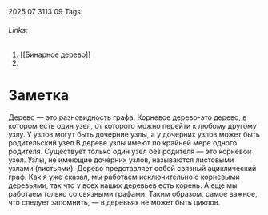 2025 07 3113 09
Tags: 
###### Links: 
1) [[Бинарное дерево]]
2) 
# Заметка
Дерево — это разновидность графа. Корневое дерево-это дерево, в котором есть один узел, от которого можно перейти к любому другому узлу. У узлов могут быть дочерние узлы, а у дочерних узлов может быть родительский узел.В дереве узлы имеют по крайней мере одного родителя. Существует только один узел без родителя — это корневой узел. Узлы, не имеющие дочерних узлов, называются листовыми узлами (листьями). Дерево представляет собой связный ациклический граф. Как я уже сказал, мы работаем исключительно с корневыми деревьями, так что у всех наших деревьев есть корень. А еще мы работаем только со связными графами. Таким образом, самое важное, что следует запомнить, — в деревьях не может быть циклов.